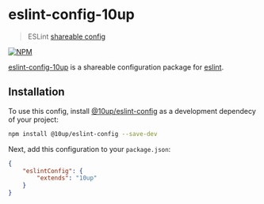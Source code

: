 # eslint-config-10up
> ESLint [shareable config](https://github.com/10up/eslint-config)

[![NPM](https://nodei.co/npm/eslint-config-10up.png?downloads=true&downloadRank=true&stars=true)](https://nodei.co/npm/eslint-config-10up)

[eslint-config-10up](https://github.com/10up/eslint-config) is a shareable configuration package for [eslint](http://eslint.org).

## Installation

To use this config, install [@10up/eslint-config](https://github.com/10up/eslint-config) as a development dependecy of your project:

```sh
npm install @10up/eslint-config --save-dev
```

Next, add this configuration to your `package.json`:

```json
{
    "eslintConfig": {
        "extends": "10up"
    }
}
```
